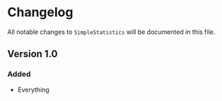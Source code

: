 # Changelog

All notable changes to `SimpleStatistics` will be documented in this file.

## Version 1.0

### Added
- Everything

